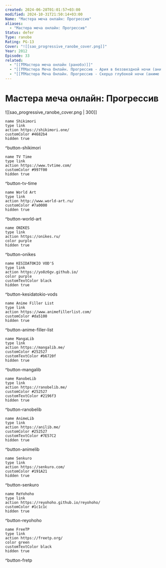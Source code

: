 ```yaml
---
created: 2024-06-28T01:01:57+03:00
modified: 2024-10-31T21:50:14+03:00
Name: "Мастера меча онлайн: Прогрессив"
aliases:
  - "Мастера меча онлайн: Прогрессив"
Status: defer
Type: ranobe
Rating: PG-13
Cover: "![[sao_progressive_ranobe_cover.png]]"
Year: 2012
Episode: 33
related:
  - "[[⛩️Мастера меча онлайн (ранобэ)]]"
  - "[[⛩️Мастера Меча Онлайн. Прогрессив - Ария в беззвездной ночи (аниме фильм)]]"
  - "[[⛩️Мастера Меча Онлайн. Прогрессив - Скерцо глубокой ночи (аниме фильм)]]"
---
```


# Мастера меча онлайн: Прогрессив

![[sao_progressive_ranobe_cover.png | 300]]


```button
name Shikimori
type link
action https://shikimori.one/
customColor #4682b4
hidden true
```
^button-shikimori

```button
name TV Time
type link
action https://www.tvtime.com/
customColor #997f00
hidden true
```
^button-tv-time

```button
name World Art
type link
action http://www.world-art.ru/
customColor #7a0000
hidden true
```
^button-world-art

```button
name ONIKES
type link
action https://onikes.ru/
color purple
hidden true
```
^button-onikes

```button
name KESIDATOKIO VOD'S
type link
action https://yo8z6gv.github.io/
color purple
customTextColor black
hidden true
```
^button-kesidatokio-vods

```button
name Anime Filler List
type link
action https://www.animefillerlist.com/
customColor #da5100
hidden true
```
^button-anime-filler-list

```button
name MangaLib
type link
action https://mangalib.me/
customColor #252527
customTextColor #b6720f
hidden true
```
^button-mangalib

```button
name RanobeLib
type link
action https://ranobelib.me/
customColor #252527
customTextColor #2196f3
hidden true
```
^button-ranobelib

```button
name AnimeLib
type link
action https://anilib.me/
customColor #252527
customTextColor #7E57C2
hidden true
```
^button-animelib

```button
name Senkuro
type link
action https://senkuro.com/
customColor #191A21
hidden true
```
^button-senkuro

```button
name ReYohoho
type link
action https://reyohoho.github.io/reyohoho/
customColor #1c1c1c
hidden true
```
^button-reyohoho

```button
name FreeTP
type link
action https://freetp.org/
color green
customTextColor black
hidden true
```
^button-fretp

